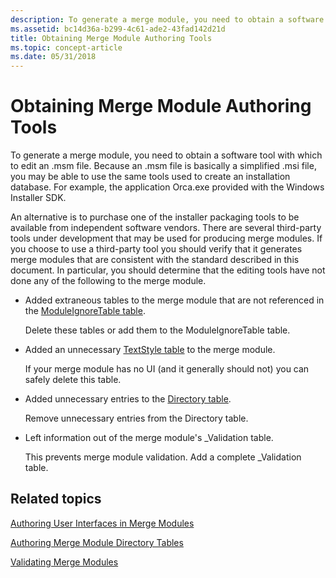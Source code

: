 ```yaml
---
description: To generate a merge module, you need to obtain a software tool with which to edit an .msm file.
ms.assetid: bc14d36a-b299-4c61-ade2-43fad142d21d
title: Obtaining Merge Module Authoring Tools
ms.topic: concept-article
ms.date: 05/31/2018
---
```


# Obtaining Merge Module Authoring Tools

To generate a merge module, you need to obtain a software tool with which to edit an .msm file. Because an .msm file is basically a simplified .msi file, you may be able to use the same tools used to create an installation database. For example, the application Orca.exe provided with the Windows Installer SDK.

An alternative is to purchase one of the installer packaging tools to be available from independent software vendors. There are several third-party tools under development that may be used for producing merge modules. If you choose to use a third-party tool you should verify that it generates merge modules that are consistent with the standard described in this document. In particular, you should determine that the editing tools have not done any of the following to the merge module.

-   Added extraneous tables to the merge module that are not referenced in the [ModuleIgnoreTable table](moduleignoretable-table.md).

    Delete these tables or add them to the ModuleIgnoreTable table.

-   Added an unnecessary [TextStyle table](textstyle-table.md) to the merge module.

    If your merge module has no UI (and it generally should not) you can safely delete this table.

-   Added unnecessary entries to the [Directory table](directory-table.md).

    Remove unnecessary entries from the Directory table.

-   Left information out of the merge module's \_Validation table.

    This prevents merge module validation. Add a complete \_Validation table.

## Related topics

<dl> <dt>

[Authoring User Interfaces in Merge Modules](authoring-user-interfaces-in-merge-modules.md)
</dt> <dt>

[Authoring Merge Module Directory Tables](authoring-merge-module-directory-tables.md)
</dt> <dt>

[Validating Merge Modules](validating-merge-modules.md)
</dt> </dl>

 

 



